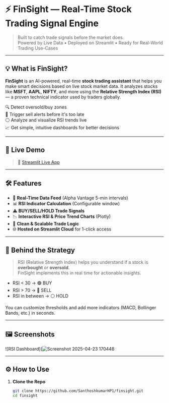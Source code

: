 # ⚡ FinSight — Real-Time Stock Trading Signal Engine

> Built to catch trade signals before the market does.  
> Powered by Live Data • Deployed on Streamlit • Ready for Real-World Trading Use-Cases  


---

## 💡 What is FinSight?

**FinSight** is an AI-powered, real-time **stock trading assistant** that helps you make smart decisions based on live stock market data. It analyzes stocks like **MSFT**, **AAPL**, **NIFTY**, and more using the **Relative Strength Index (RSI)** — a proven technical indicator used by traders globally.

🔍 Detect oversold/buy zones  
🔴 Trigger sell alerts before it's too late  
⚪ Analyze and visualize RSI trends live  
📈 Get simple, intuitive dashboards for better decisions

---

## 🔗 Live Demo

> 🚀 [Streamlit Live App](https://qcxhlhjp7peaxb5v6tpygr.streamlit.app/)  
---

## 🛠️ Features

- 🔄 **Real-Time Data Feed** (Alpha Vantage 5-min intervals)
- 📊 **RSI Indicator Calculation** (Configurable window)
- ⚠️ **BUY/SELL/HOLD Trade Signals**
- 📉 **Interactive RSI & Price Trend Charts** (Plotly)
- 🧠 **Clean & Scalable Trade Logic**
- 🌐 **Hosted on Streamlit Cloud** for 1-click access

---

## 🧠 Behind the Strategy

> RSI (Relative Strength Index) helps you understand if a stock is **overbought** or **oversold**.  
> FinSight implements this in real time for actionable insights.

- RSI < 30 → 🟢 BUY
- RSI > 70 → 🔴 SELL
- RSI in between → ⚪ HOLD

You can customize thresholds and add more indicators (MACD, Bollinger Bands, etc.) in seconds.

---

## 🖼️ Screenshots

![RSI Dashboard](![Screenshot 2025-04-23 170448](https://github.com/user-attachments/assets/40a5057c-15fa-45a8-91ae-60d2379d22c9)


---

## ⚙️ How to Use

1. **Clone the Repo**
   ```bash
   git clone https://github.com/SanthoshkumarHP1/finsight.git
   cd finsight
